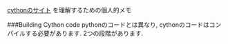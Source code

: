 [cythonのサイト](http://docs.cython.org/en/latest/src/quickstart/build.html) を理解するための個人的メモ

###Building Cython code
pythonのコードとは異なり, cythonのコードはコンパイルする必要があります. 2つの段階があります.
